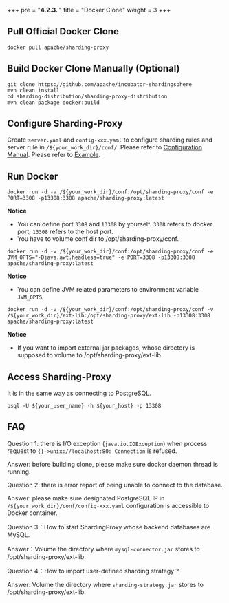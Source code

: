 +++
pre = "<b>4.2.3. </b>"
title = "Docker Clone"
weight = 3
+++

## Pull Official Docker Clone

```
docker pull apache/sharding-proxy
```

## Build Docker Clone Manually (Optional)

```
git clone https://github.com/apache/incubator-shardingsphere
mvn clean install
cd sharding-distribution/sharding-proxy-distribution
mvn clean package docker:build
```

## Configure Sharding-Proxy

Create `server.yaml` and `config-xxx.yaml` to configure sharding rules and server rule in `/${your_work_dir}/conf/`. 
Please refer to [Configuration Manual](/en/manual/sharding-proxy/configuration/).
Please refer to [Example](https://github.com/apache/incubator-shardingsphere/tree/master/sharding-proxy/sharding-proxy-bootstrap/src/main/resources/conf).

## Run Docker

```
docker run -d -v /${your_work_dir}/conf:/opt/sharding-proxy/conf -e PORT=3308 -p13308:3308 apache/sharding-proxy:latest
```
**Notice**
* You can define port `3308` and `13308` by yourself. `3308` refers to docker port; `13308` refers to the host port.
* You have to volume conf dir to /opt/sharding-proxy/conf.

```
docker run -d -v /${your_work_dir}/conf:/opt/sharding-proxy/conf -e JVM_OPTS="-Djava.awt.headless=true" -e PORT=3308 -p13308:3308 apache/sharding-proxy:latest
```
**Notice**
* You can define JVM related parameters to environment variable `JVM_OPTS`.

```
docker run -d -v /${your_work_dir}/conf:/opt/sharding-proxy/conf -v /${your_work_dir}/ext-lib:/opt/sharding-proxy/ext-lib -p13308:3308 apache/sharding-proxy:latest
```
**Notice**
* If you want to import external jar packages, whose directory is supposed to volume to /opt/sharding-proxy/ext-lib.

## Access Sharding-Proxy

It is in the same way as connecting to PostgreSQL.

```
psql -U ${your_user_name} -h ${your_host} -p 13308
```

## FAQ

Question 1: there is I/O exception (`java.io.IOException`) when process request to `{}->unix://localhost:80: Connection` is refused.

Answer: before building clone, please make sure docker daemon thread is running.

Question 2: there is error report of being unable to connect to the database.

Answer: please make sure designated PostgreSQL  IP in `/${your_work_dir}/conf/config-xxx.yaml` configuration is accessible to Docker container.

Question 3：How to start ShardingProxy whose backend databases are MySQL.

Answer：Volume the directory where `mysql-connector.jar` stores to /opt/sharding-proxy/ext-lib.

Question 4：How to import user-defined sharding strategy？

Answer: Volume the directory where `sharding-strategy.jar` stores to /opt/sharding-proxy/ext-lib.
